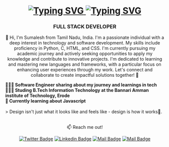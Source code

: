 
<h1 align="center">
    <a href="https://git.io/typing-svg">
        <img src="https://readme-typing-svg.herokuapp.com?font=Righteous&size=25&duration=200&pause=0&center=true&vCenter=true&repeat=false&width=500&height=70&lines=Hi+There!%F0%9F%91%8B" alt="Typing SVG" />
    </a>
    <a href="https://git.io/typing-svg">
        <img src="https://readme-typing-svg.herokuapp.com?font=Righteous&size=35&duration=2000&pause=0&center=true&vCenter=true&repeat=false&width=500&height=70&lines=I'm+Sumalesh+K+A+!" alt="Typing SVG" />
    </a>
</h1>

<h3 align="center">FULL STACK DEVELOPER</h3>


<div align="center" font=Righteous>

👋 Hi, I'm Sumalesh from Tamil Nadu, India. I'm a passionate individual with a deep interest in technology and software development. My skills include proficiency in Python, C, HTML, and CSS. I'm currently pursuing my academic journey and actively seeking opportunities to apply my knowledge and contribute to innovative projects. I'm dedicated to learning and mastering new languages and frameworks, with a particular focus on enhancing user experiences through my work. Let's connect and collaborate to create impactful solutions together! 🚀

 </div>
<div>
    <strong>👩🏻‍💻 Software Engineer sharing about my journey and learnings in tech</strong><br>
    <strong>👩🏻‍🎓 Studing B.Tech Information Technology at the Bannari Amman institute of Technology, Erode</strong><br>
    <strong>💭 Currently learning about Javascript</strong>
</div>

 <div>
     <br>
       > Design isn't just what it looks like and feels like - design is how it works🎨.
     
 </div>

 <div>
     <br>
 </div>

<div align="center" > 
    
:mailbox: Reach me out!
  <br>
  
[![Twitter Badge](https://img.shields.io/badge/-@Leetcode-orange?style=flat&logo=twitter&logoColor=white&link=https://leetcode.com/u/SUMALESH_K_A/)](https://leetcode.com/u/SUMALESH_K_A/)
[![Linkedin Badge](https://img.shields.io/badge/-LinkedIn-0e76a8?style=flat&labelColor=0e76a8&logo=linkedin&logoColor=white)](https://www.linkedin.com/in/sumalesh/) 
[![Mail Badge](https://img.shields.io/badge/-@Instagram-e84393?style=flat&labelColor=e84393&logo=instagram&logoColor=white)](https://www.instagram.com/sumalesh_14__?igsh=MWF4a3NrcW1jNm9ucQ%3D%3D&utm_source=qr)
[![Mail Badge](https://img.shields.io/badge/-Gmail-c0392b?style=flat&labelColor=c0392b&logo=gmail&logoColor=white)](mailto:sumaleshka@gmail.com)
</div>
    

 
